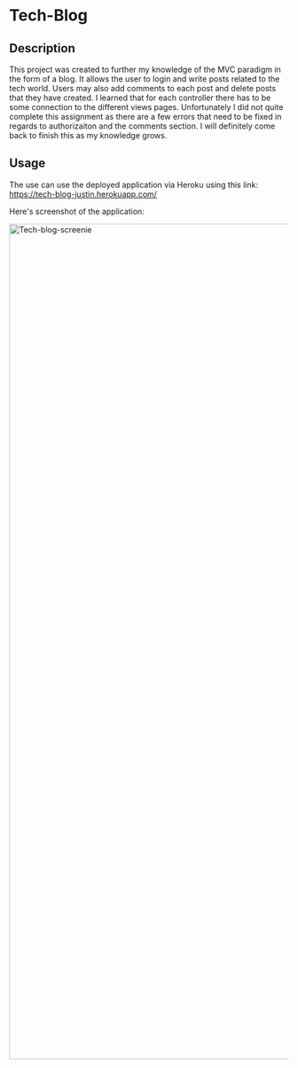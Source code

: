 # Tech-Blog

## Description

This project was created to further my knowledge of the MVC paradigm in the form of a blog. It allows the user to login and write posts related to the tech world. Users may also add comments to each post and delete posts that they have created. I learned that for each controller there has to be some connection to the different views pages. Unfortunately I did not quite complete this assignment as there are a few errors that need to be fixed in regards to authorizaiton and the comments section. I will definitely come back to finish this as my knowledge grows.

## Usage

The use can use the deployed application via Heroku using this link: https://tech-blog-justin.herokuapp.com/

Here's screenshot of the application:

<img width="1507" alt="Tech-blog-screenie" src="https://user-images.githubusercontent.com/81279037/178388774-a6e16dd3-63d6-43fb-81cc-80369e6ccdd1.png">
